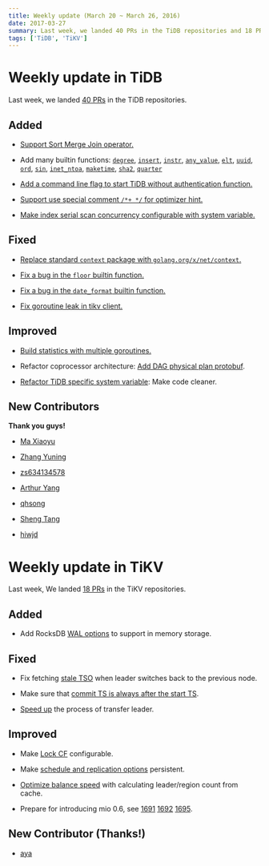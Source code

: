 ```yaml
---
title: Weekly update (March 20 ~ March 26, 2016)
date: 2017-03-27
summary: Last week, we landed 40 PRs in the TiDB repositories and 18 PRs in the TiKV repositories.
tags: ['TiDB', 'TiKV']
---
```


# Weekly update in TiDB

Last week, we landed [40 PRs](https://github.com/pingcap/tidb/pulls?utf8=%E2%9C%93&q=is%3Apr%20is%3Amerged%20merged%3A2017-03-20..2017-03-26%20) in the TiDB repositories.

## Added

* [Support Sort Merge Join operator.](https://github.com/pingcap/tidb/pull/2850)

* Add many builtin functions: [`degree`](https://github.com/pingcap/tidb/pull/2844), [`insert`](https://github.com/pingcap/tidb/pull/2855), [`instr`](https://github.com/pingcap/tidb/pull/2857), [`any_value`](https://github.com/pingcap/tidb/pull/2866), [`elt`](https://github.com/pingcap/tidb/pull/2870), [`uuid`](https://github.com/pingcap/tidb/pull/2875), [`ord`](https://github.com/pingcap/tidb/pull/2881), [`sin`](https://github.com/pingcap/tidb/pull/2885), [`inet_ntoa`](https://github.com/pingcap/tidb/pull/2887), [`maketime`](https://github.com/pingcap/tidb/pull/2889), [`sha2`](https://github.com/pingcap/tidb/pull/2914), [`quarter`](https://github.com/pingcap/tidb/pull/2919)

* [Add a command line flag to start TiDB without authentication function.](https://github.com/pingcap/tidb/pull/2897)

* [Support use special comment `/*+ */` for optimizer hint.](https://github.com/pingcap/tidb/pull/2904)

* [Make index serial scan concurrency configurable with system variable.](https://github.com/pingcap/tidb/pull/2928)

## Fixed

* [Replace standard `context` package with `golang.org/x/net/context`.](https://github.com/pingcap/tidb/pull/2890)

* [Fix a bug in the `floor` builtin function.](https://github.com/pingcap/tidb/pull/2898)

* [Fix a bug in the `date_format` builtin function.](https://github.com/pingcap/tidb/pull/2908)

* [Fix goroutine leak in tikv client.](https://github.com/pingcap/tidb/pull/2921)


## Improved

* [Build statistics with multiple goroutines.](https://github.com/pingcap/tidb/pull/2713)

* Refactor coprocessor architecture: [Add DAG physical plan protobuf](https://github.com/pingcap/tidb/pull/2896).

* [Refactor TiDB specific system variable](https://github.com/pingcap/tidb/pull/2915): Make code cleaner.

## New Contributors

**Thank you guys!**

* [Ma Xiaoyu](https://github.com/ilovesoup)

* [Zhang Yuning](https://github.com/codeworm96)

* [zs634134578](https://github.com/zs634134578)

* [Arthur Yang](https://github.com/arthuryangcs)

* [qhsong](https://github.com/qhsong)

* [Sheng Tang](https://github.com/ts25504)

* [hiwjd](https://github.com/hiwjd)

# Weekly update in TiKV

Last week, We landed [18 PRs](https://github.com/search?utf8=%E2%9C%93&q=repo%3Apingcap%2Ftikv+repo%3Apingcap%2Fpd+is%3Apr+is%3Amerged+merged%3A2017-03-19..2017-03-25&type=Issues) in the TiKV repositories.

## Added

* Add RocksDB [WAL options](https://github.com/pingcap/tikv/pull/1679) to support in memory storage.

## Fixed

* Fix fetching [stale TSO](https://github.com/pingcap/pd/pull/572) when leader switches back to the previous node.

* Make sure that [commit TS is always after the start TS](https://github.com/pingcap/tikv/pull/1690).

* [Speed up](https://github.com/pingcap/tikv/pull/1696) the process of transfer leader.

## Improved

* Make [Lock CF](https://github.com/pingcap/tikv/pull/1685) configurable. 

* Make [schedule and replication options](https://github.com/pingcap/pd/pull/574) persistent. 

* [Optimize balance speed](https://github.com/pingcap/pd/pull/575) with calculating leader/region count from cache.

* Prepare for introducing mio 0.6, see [1691](https://github.com/pingcap/tikv/pull/1691) [1692](https://github.com/pingcap/tikv/pull/1692) [1695](https://github.com/pingcap/tikv/pull/1695).

## New Contributor (Thanks!)

* [aya](https://github.com/aya)
